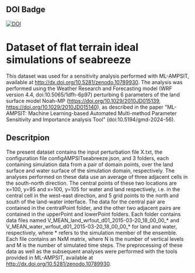 
## DOI Badge

[![DOI](https://zenodo.org/badge/799859416.svg)](https://zenodo.org/doi/10.5281/zenodo.11184569)



# Dataset of flat terrain ideal simulations of seabreeze

This dataset was used for a sensitivity analysis performed with ML-AMPSIT, available at http://dx.doi.org/10.5281/zenodo.10789930. The analysis was performed using the Weather Research and Forecasting model (WRF version 4.4, doi:10.5065/1dfh-6p97) perturbing 6 parameters of the land surface model Noah-MP (https://doi.org/10.1029/2010JD015139, https://doi.org/10.1029/2010JD015140), as described in the paper "ML-AMPSIT: Machine Learning-based Automated Multi-method Parameter Sensitivity and Importance analysis Tool" (doi:10.5194/gmd-2024-56).

## Descritpion

The present dataset contains the input perturbation file X.txt, the configuration file configAMPSITseabreeze.json, and 3 folders, each containing simulation data from a pair of domain points, over the land surface and water surface of the simulation domain, respectively.
The analyses performed on these data use an average of three adjacent cells in the south-north direction. The central points of these two locations are x=100, y=95 and x=100, y=105 for water and land respectively, i.e. in the central cell in the west-east direction, and 5 grid points to the north and south of the land-water interface.
The data for the central pair are contained in the centralPoint folder, and the other two adjacent pairs are contained in the upperPoint and lowerPoint folders. 
Each folder contains data files named V_MEAN_land_wrfout_d01_2015-03-20_18_00_00_* and V_MEAN_water_wrfout_d01_2015-03-20_18_00_00_* for land and water, respectively, where * refers to the simulation member of the ensemble.
Each file contains an NxM matrix, where N is the number of vertical levels and M is the number of simulated time steps.
The preprocessing of these data as well as the subsequent analyses were performed with the tools provided in ML-AMPSIT, available at http://dx.doi.org/10.5281/zenodo.10789930.

